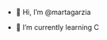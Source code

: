 - 👋 Hi, I’m @martagarzia

- 🌱 I’m currently learning C

<!---
- 👀 I’m interested in ...
- 💞️ I’m looking to collaborate on ...
- 📫 How to reach me ...
- 😄 Pronouns: ...
- ⚡ Fun fact: ...
--->

<!---
martagarzia/martagarzia is a ✨ special ✨ repository because its `README.md` (this file) appears on your GitHub profile.
You can click the Preview link to take a look at your changes.
--->
